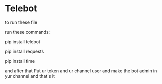 # Telebot
to run these file

run these commands:

pip install telebot

pip install requests

pip install time

and after that Put ur token and ur channel user and make the bot admin in yur channel 
and that's it

